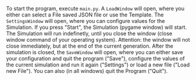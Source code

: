 To start the program, execute `main.py`. A `LoadWindow` will open, where you either can select a File saved JSON file or use the Template.
The `SettingsWindow` will open, where you can configure values for the Simulation. If you press "Start", the Simulation (pygame window) will start.
The Simulation will run indefinetly, until you close the window (close window command of your operating system). Attention: the window will not close immediately, but at the end of the current generation.
After the simulation is closed, the `SaveWindow` will open, where you can either save your configuration and quit the program ("Save"), configure the values of the current simulation and run it again ("Settings") or load a new file ("Load new File"). You can also (in all windows) quit the Program ("Quit").

